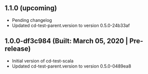 ## 1.1.0 (upcoming)

* Pending changelog
* Updated cd-test-parent.version to version 0.5.0-24b33af
## 1.0.0-df3c984 (Built: March 05, 2020 | Pre-release)

* Initial version of cd-test-scala
* Updated cd-test-parent.version to version 0.5.0-0489ea8

